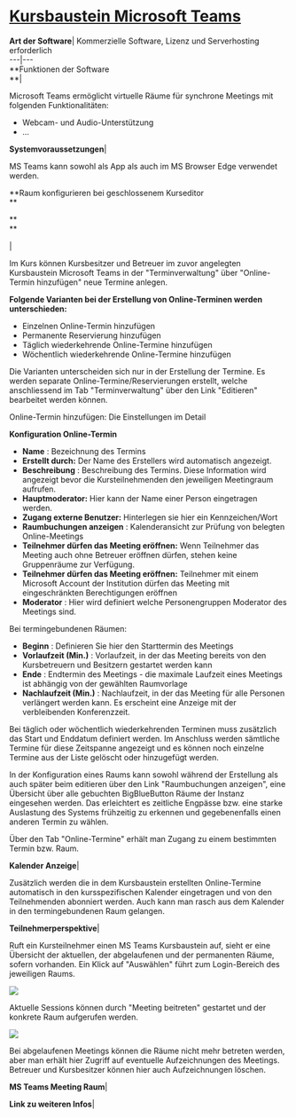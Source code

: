 #  [Kursbaustein Microsoft Teams](Kursbaustein+Microsoft+Teams.html)

**Art der Software**|  Kommerzielle Software, Lizenz und Serverhosting
erforderlich  
---|---  
 **Funktionen der Software  
**|

Microsoft Teams ermöglicht virtuelle Räume für synchrone Meetings mit
folgenden Funktionalitäten:

  * Webcam- und Audio-Unterstützung
  * ...

  
 **Systemvoraussetzungen**|

MS Teams kann sowohl als App als auch im MS Browser Edge verwendet werden.

  
  
  
 **Raum konfigurieren bei geschlossenem Kurseditor  
**

 **  
**

|

Im Kurs können Kursbesitzer und Betreuer im zuvor angelegten Kursbaustein
Microsoft Teams in der "Terminverwaltung" über "Online-Termin hinzufügen" neue
Termine anlegen.

  

 **Folgende Varianten bei der Erstellung von Online-Terminen werden
unterschieden:**

  * Einzelnen Online-Termin hinzufügen
  * Permanente Reservierung hinzufügen
  * Täglich wiederkehrende Online-Termine hinzufügen
  * Wöchentlich wiederkehrende Online-Termine hinzufügen

Die Varianten unterscheiden sich nur in der Erstellung der Termine. Es werden
separate Online-Termine/Reservierungen erstellt, welche anschliessend im Tab
"Terminverwaltung" über den Link "Editieren" bearbeitet werden können.  

  

 Online-Termin hinzufügen: Die Einstellungen im Detail

 **Konfiguration Online-Termin**

  *  **Name** : Bezeichnung des Termins
  *  **Erstellt durch:** Der Name des Erstellers wird automatisch angezeigt.
  *  **Beschreibung** : Beschreibung des Termins. Diese Information wird angezeigt bevor die Kursteilnehmenden den jeweiligen Meetingraum aufrufen. 
  *  **Hauptmoderator:** Hier kann der Name einer Person eingetragen werden.
  *  **Zugang externe Benutzer:** Hinterlegen sie hier ein Kennzeichen/Wort
  *  **Raumbuchungen anzeigen** : Kalenderansicht zur Prüfung von belegten Online-Meetings
  *  **Teilnehmer dürfen das Meeting eröffnen:** Wenn Teilnehmer das Meeting auch ohne Betreuer eröffnen dürfen, stehen keine Gruppenräume zur Verfügung.
  *  **Teilnehmer dürfen das Meeting eröffnen:** Teilnehmer mit einem Microsoft Account der Institution dürfen das Meeting mit eingeschränkten Berechtigungen eröffnen
  *  **Moderator** : Hier wird definiert welche Personengruppen Moderator des Meetings sind.

Bei termingebundenen Räumen:

  *  **Beginn** : Definieren Sie hier den Starttermin des Meetings
  *  **Vorlaufzeit (Min.)** : Vorlaufzeit, in der das Meeting bereits von den Kursbetreuern und Besitzern gestartet werden kann
  *  **Ende** : Endtermin des Meetings - die maximale Laufzeit eines Meetings ist abhängig von der gewählten Raumvorlage
  *  **Nachlaufzeit (Min.)** :  Nachlaufzeit, in der das Meeting für alle Personen verlängert werden kann. Es erscheint eine Anzeige mit der verbleibenden Konferenzzeit.

Bei täglich oder wöchentlich wiederkehrenden Terminen muss zusätzlich das
Start und Enddatum definiert werden. Im Anschluss werden sämtliche Termine für
diese Zeitspanne angezeigt und es können noch einzelne Termine aus der Liste
gelöscht oder hinzugefügt werden.

  

In der Konfiguration eines Raums kann sowohl während der Erstellung als auch
später beim editieren über den Link "Raumbuchungen anzeigen", eine Übersicht
über alle gebuchten BigBlueButton Räume der Instanz eingesehen werden. Das
erleichtert es zeitliche Engpässe bzw. eine starke Auslastung des Systems
frühzeitig zu erkennen und gegebenenfalls einen anderen Termin zu wählen.

Über den Tab "Online-Termine" erhält man Zugang zu einem bestimmten Termin
bzw. Raum.  
  
 **Kalender Anzeige**|

Zusätzlich werden die in dem Kursbaustein erstellten Online-Termine
automatisch in den kursspezifischen Kalender eingetragen und von den
Teilnehmenden abonniert werden. Auch kann man rasch aus dem Kalender in den
termingebundenen Raum gelangen.  
  
 **Teilnehmerperspektive**|

Ruft ein Kursteilnehmer einen MS Teams Kursbaustein auf, sieht er eine
Übersicht der aktuellen, der abgelaufenen und der permanenten Räume, sofern
vorhanden.  Ein Klick auf "Auswählen" führt zum Login-Bereich des jeweiligen
Raums.

![](../../download/attachments/590041/BBB_Uebersicht.png)

Aktuelle Sessions können durch "Meeting beitreten" gestartet und der konkrete
Raum aufgerufen werden.

![](../../download/attachments/590041/BBB_Meeting_beitreten.png)

Bei abgelaufenen Meetings können die Räume nicht mehr betreten werden, aber
man erhält hier Zugriff auf eventuelle Aufzeichnungen des Meetings. Betreuer
und Kursbesitzer können hier auch Aufzeichnungen löschen.  
  
 **MS Teams Meeting Raum**|

  
  
  
 **Link zu weiteren Infos**|

  


